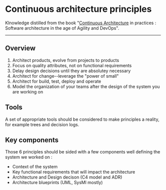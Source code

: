 # Continuous architecture principles

Klnowledge distilled from the book "[Continuous Architecture](./continuous-architecture.md) in practices : Software architecture in the age of Agility and DevOps".

---

## Overview

1. Architect products, evolve from projects to products
2. Focus on quality attributes, not on functional requirements
3. Delay design decisions until they are absolutey necessary
4. Architect for change--leverage the "power of small"
5. Architect for build, test, deploy and operate
6. Model the organization of your teams after the design of the system you are working on

## Tools

A set of appropriate tools should be considered to make principles a reality, for example trees and decision logs.

## Key components

Those 6 principles should be sided with a few components well defining the system we worked on :

- Context of the system
- Key functional requirements that will impact the architecture
- Architecture and Design decison (C4 model and ADR)
- Architecture blueprints (UML, SysMl mostly)
